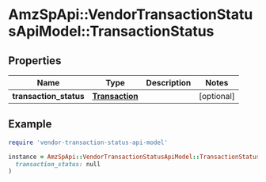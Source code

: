 # AmzSpApi::VendorTransactionStatusApiModel::TransactionStatus

## Properties

| Name | Type | Description | Notes |
| ---- | ---- | ----------- | ----- |
| **transaction_status** | [**Transaction**](Transaction.md) |  | [optional] |

## Example

```ruby
require 'vendor-transaction-status-api-model'

instance = AmzSpApi::VendorTransactionStatusApiModel::TransactionStatus.new(
  transaction_status: null
)
```

